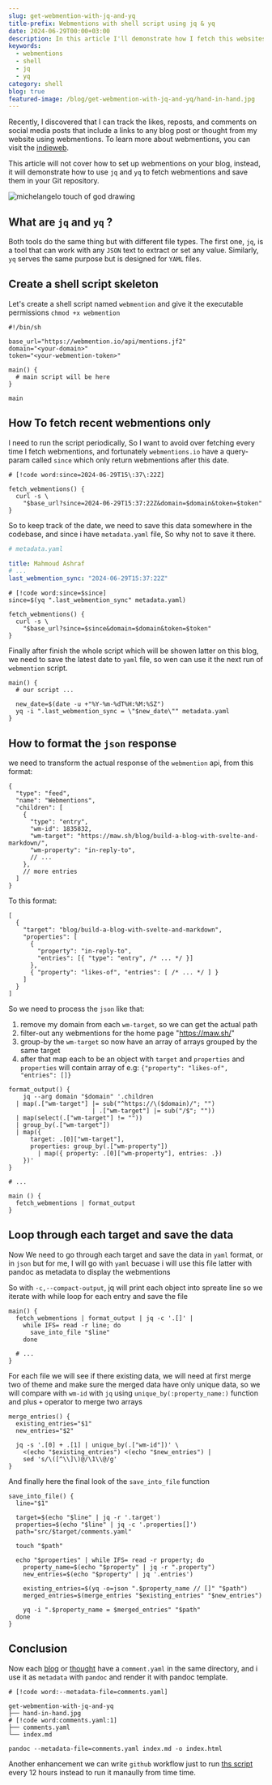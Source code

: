 ```yaml
---
slug: get-webmention-with-jq-and-yq
title-prefix: Webmentions with shell script using jq & yq
date: 2024-06-29T00:00+03:00
description: In this article I'll demonstrate how I fetch this websites webmentions just using shell script.
keywords:
  - webmentions
  - shell
  - jq
  - yq
category: shell
blog: true
featured-image: /blog/get-webmention-with-jq-and-yq/hand-in-hand.jpg
---
```


Recently, I discovered that I can track the likes, reposts, and comments on
social media posts that include a links to any blog post or thought from my
website using webmentions. To learn more about webmentions, you can visit the
[indieweb](https://indieweb.org/Webmention).

This article will not cover how to set up webmentions on your blog, instead, it
will demonstrate how to use `jq` and `yq` to fetch webmentions and save them in
your Git repository.

![michelangelo touch of god drawing](./hand-in-hand.jpg)

## What are `jq` and `yq` ?

Both tools do the same thing but with different file types. The first one, `jq`,
is a tool that can work with any `JSON` text to extract or set any value.
Similarly, `yq` serves the same purpose but is designed for `YAML` files.

## Create a shell script skeleton

Let's create a shell script named `webmention` and give it the executable
permissions `chmod +x webmention`

```shell
#!/bin/sh

base_url="https://webmention.io/api/mentions.jf2"
domain="<your-domain>"
token="<your-webmention-token>"

main() {
  # main script will be here
}

main
```

## How To fetch recent webmentions only

I need to run the script periodically, So I want to avoid over fetching every
time I fetch webmentions, and fortunately `webmentions.io` have a query-param
called `since` which only return webmentions after this date.

```shell
# [!code word:since=2024-06-29T15\:37\:22Z]

fetch_webmentions() {
  curl -s \
    "$base_url?since=2024-06-29T15:37:22Z&domain=$domain&token=$token"
}

```

So to keep track of the date, we need to save this data somewhere in the
codebase, and since i have `metadata.yaml` file, So why not to save it there.

```yaml
# metadata.yaml

title: Mahmoud Ashraf
# ...
last_webmention_sync: "2024-06-29T15:37:22Z"
```

```shell
# [!code word:since=$since]
since=$(yq ".last_webmention_sync" metadata.yaml)

fetch_webmentions() {
  curl -s \
    "$base_url?since=$since&domain=$domain&token=$token"
}
```

Finally after finish the whole script which will be showen latter on this blog,
we need to save the latest date to `yaml` file, so wen can use it the next run
of `webmention` script.

```shell
main() {
  # our script ...

  new_date=$(date -u +"%Y-%m-%dT%H:%M:%SZ")
  yq -i ".last_webmention_sync = \"$new_date\"" metadata.yaml
}
```


## How to format the `json` response

we need to transform the actual response of the `webmention` api, from this
format:

```jsonc
{
  "type": "feed",
  "name": "Webmentions",
  "children": [
    {
      "type": "entry",
      "wm-id": 1835832,
      "wm-target": "https://maw.sh/blog/build-a-blog-with-svelte-and-markdown/",
      "wm-property": "in-reply-to",
      // ...
    },
    // more entries
  ]
}
```

To this format:

```jsonc
[
  {
    "target": "blog/build-a-blog-with-svelte-and-markdown",
    "properties": [
      {
        "property": "in-reply-to",
        "entries": [{ "type": "entry", /* ... */ }]
      },
      { "property": "likes-of", "entries": [ /* ... */ ] }
    ]
  }
]
```

So we need to process the `json` like that:

1. remove my domain from each `wm-target`, so we can get the actual path
1. filter-out any webmentions for the home page "https://maw.sh/"
1. group-by the `wm-target` so now have an array of arrays grouped by the same
   target
1. after that map each to be an object with `target` and `properties`
   and `properties` will contain array of e.g: `{"property": "likes-of", "entries": []}`


```shell
format_output() {
	jq --arg domain "$domain" '.children
  | map(.["wm-target"] |= sub("^https://\($domain)/"; "")
                       | .["wm-target"] |= sub("/$"; ""))
  | map(select(.["wm-target"] != ""))
  | group_by(.["wm-target"])
  | map({
      target: .[0]["wm-target"],
      properties: group_by(.["wm-property"])
        | map({ property: .[0]["wm-property"], entries: .})
    })'
}

# ...

main () {
  fetch_webmentions | format_output
}
```

## Loop through each target and save the data

Now We need to go through each target and save the data in `yaml` format, or in
`json` but for me, I will go with `yaml` becuase i will use this file latter
with pandoc as metadata to display the webmentions

So with `-c,--compact-output`, jq will print each object into spreate line so we
iterate with while loop for each entry and save the file

```shell
main() {
  fetch_webmentions | format_output | jq -c '.[]' |
    while IFS= read -r line; do
      save_into_file "$line"
    done

  # ...
}
```

For each file we will see if there existing data, we will need at first merge two of theme and make
sure the merged data have only unique data, so we will compare with `wm-id` with `jq` using
`unique_by(:property_name:)` function and plus `+` operator to merge two arrays

```shell
merge_entries() {
  existing_entries="$1"
  new_entries="$2"

  jq -s '.[0] + .[1] | unique_by(.["wm-id"])' \
    <(echo "$existing_entries") <(echo "$new_entries") |
    sed 's/\([^\\]\)@/\1\\@/g'
}
```

And finally here the final look of the `save_into_file` function

```shell
save_into_file() {
  line="$1"

  target=$(echo "$line" | jq -r '.target')
  properties=$(echo "$line" | jq -c '.properties[]')
  path="src/$target/comments.yaml"

  touch "$path"

  echo "$properties" | while IFS= read -r property; do
    property_name=$(echo "$property" | jq -r ".property")
    new_entries=$(echo "$property" | jq '.entries')

    existing_entries=$(yq -o=json ".$property_name // []" "$path")
    merged_entries=$(merge_entries "$existing_entries" "$new_entries")

    yq -i ".$property_name = $merged_entries" "$path"
  done
}
```

## Conclusion

Now each [blog](/blog) or [thought](/thoughts) have a `comment.yaml` in the same directory,
and i use it as `metadata` with `pandoc` and render it with pandoc template.

```shell
# [!code word:--metadata-file=comments.yaml]

get-webmention-with-jq-and-yq
├── hand-in-hand.jpg
# [!code word:comments.yaml:1]
├── comments.yaml
└── index.md

pandoc --metadata-file=comments.yaml index.md -o index.html
```
Another enhancement we can write `github` workflow just to run [ths
script](https://github.com/22mahmoud/maw.sh/blob/master/bin/webmention) every 12 hours instead to
run it manaully from time time.
